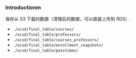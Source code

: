 ### Introductionm

保存从 S3 下载的数据（清理后的数据，可以直接上传到 RDS）.

- `./ucsd/final_table/courses/`
- `./ucsd/final_table/professors/`
- `./ucsd/final_table/courses_professors/`
- `./ucsd/final_table/enrollment_snapshots/`
- `./ucsd/final_table/passtimes/`
